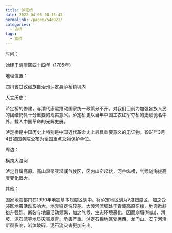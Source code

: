 ```yaml
---
title: 泸定桥
date: 2022-04-05 00:15:43
permalink: /pages/54e921/
categories:
  - 古桥
tags:
  - 索桥 
---
```

时间：

始建于清康熙四十四年（1705年）

地理位置：

四川省甘孜藏族自治州泸定县泸桥镇境内

人文历史：

泸定桥的修建，与清代康熙推动国家统一政策分不开。对我们目前为加强各族人民的团结仍具十分重要的现实意义。泸定桥更以当年中国工农红军夺桥的史绩驰名中外，载人中国革命的光辉史册。

泸定桥是中国历史上特别是中国近代革命史上最具重要意义的见证物。1961年3月4日被国务院公布为全国重点文物保护单位。

周边：

横跨大渡河

泸定县属高原、高山温带亚湿润气候区，区内山峦起伏，河谷纵横，气候随海拔高度变化很大。

其他：

国家地震部门在1990年地震基本烈度区划中。将泸定地区划为7度烈度区，加之受邻区地震活动影响大、地壳稳定性较差。大渡河流域处于青藏高原东缘，地壳掀斜抬升强烈。断裂与地震活动频繁，加之气候、生态环境恶化，因而崩塌(垮山)、滑坡、泥石流等地质灾害发育、危害严重。泸定石棉地区受磨西、龙门山、安宁河活断裂影响，岩体破碎，泥石流灾害更加突出。

